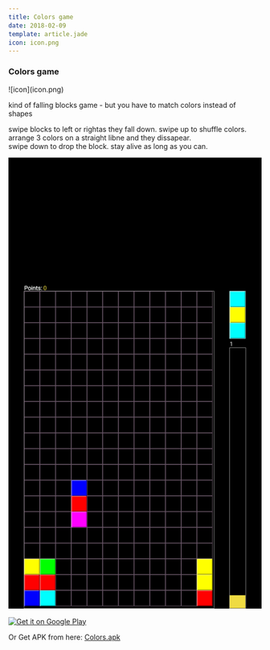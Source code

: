 ```yaml
---
title: Colors game
date: 2018-02-09
template: article.jade
icon: icon.png
---
```


### Colors game

<span class="icon">
![icon](icon.png)
</span>

kind of falling blocks game -  but you have to match colors instead of shapes

<span class="more"></span>

swipe blocks to left or rightas they fall down.  swipe up to shuffle colors. arrange 3 colors on a straight libne and they dissapear.  
swipe down to drop the block. stay alive as long as you can. 

![Screenshot](screenshot.png)


<a href='https://play.google.com/store/apps/details?id=de.pribluda.games.android.colors&pcampaignid=MKT-Other-global-all-co-prtnr-py-PartBadge-Mar2515-1'><img alt='Get it on Google Play' src='https://play.google.com/intl/en_us/badges/images/generic/en_badge_web_generic.png'/></a>


Or Get APK from here: [Colors.apk](colors.apk)

